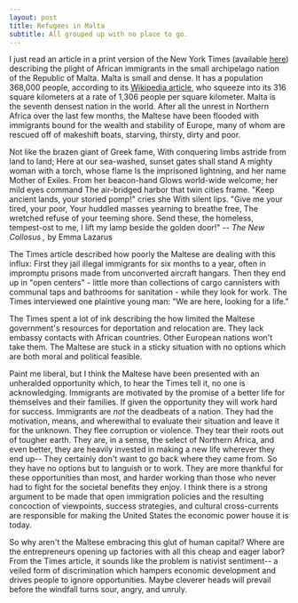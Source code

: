 ```yaml
---
layout: post
title: Refugees in Malta
subtitle: All grouped up with no place to go.
---
```


I just read an article in a print version of the New York Times (available
[here](http://www.nytimes.com/2012/09/23/world/europe/malta-struggles-under-wave-of-african-migrants.html?ref=world))
describing the plight of African immigrants in the small archipelago nation of
the Republic of Malta. Malta is small and dense. It has a population 368,000
people, according to its [Wikipedia
article](http://en.wikipedia.org/wiki/Malta), who squeeze into its 316 square
kilometers at a rate of 1,306 people per square kilometer.  Malta is the
seventh densest nation in the world. After all the unrest in Northern Africa
over the last few months, the Maltese have been flooded with immigrants bound
for the wealth and stability of Europe, many of whom are rescued off of
makeshift boats, starving, thirsty, dirty and poor.

<div class="poem">
	Not like the brazen giant of Greek fame,
	With conquering limbs astride from land to land;
	Here at our sea-washed, sunset gates shall stand
	A mighty woman with a torch, whose flame
	Is the imprisoned lightning, and her name
	Mother of Exiles. From her beacon-hand
	Glows world-wide welcome; her mild eyes command
	The air-bridged harbor that twin cities frame.
	"Keep ancient lands, your storied pomp!" cries she
	With silent lips. "Give me your tired, your poor,
	Your huddled masses yearning to breathe free,
	The wretched refuse of your teeming shore.
	Send these, the homeless, tempest-ost to me,
	I lift my lamp beside the golden door!"
	-- <em> The New Collosus ,</em> by Emma Lazarus
</div>

The Times article described how poorly the Maltese are dealing with this
influx: First they jail illegal immigrants for six months to a year, often in impromptu
prisons made from unconverted aircraft hangars. Then they end up in "open
centers" - little more than collections of cargo cannisters with communal taps
and bathrooms for sanitation - while they look for work. The Times interviewed one plaintive young man:
"We are here, looking for a life."

The Times spent a lot of ink describing the how limited the Maltese
government's resources for deportation and relocation are. They lack embassy
contacts with African countries. Other European nations won't take them. The
Maltese are stuck in a sticky situation with no options which are both moral and
political feasible.

Paint me liberal, but I think the Maltese have been presented with an
unheralded opportunity which, to hear the Times tell it, no one is
acknowledging. Immigrants are motivated by the promise of a better life for
themselves and their families. If given the opportunity they will work hard for
success. Immigrants are *not* the deadbeats of a nation. They had the
motivation,  means, and  wherewithal to evaluate their situation and leave it
for the unknown. They flee corruption or violence.  They tear their roots out
of tougher earth. They are, in a sense, the select of Northern Africa, and even
better, they are heavily invested in making a new life wherever they end up--
They certainly don't want to go back where they came from. So they have no
options but to languish or to work. They are more thankful for these opportunities
than most, and harder working than those who never had to fight for the
societal benefits they enjoy. I think there is a strong argument to be made
that open immigration policies and the resulting concoction of viewpoints,
success strategies, and cultural cross-currents are responsible for making the
United States the economic power house it is today. 

So why aren't the Maltese embracing this glut of human capital? Where are the
entrepreneurs opening up factories with all this cheap and eager labor? From
the Times article, it sounds like the problem is nativist sentiment-- a veiled
form of discrimination which hampers economic development and drives people to
ignore opportunities. Maybe cleverer heads will prevail before the windfall
turns sour, angry, and unruly.
